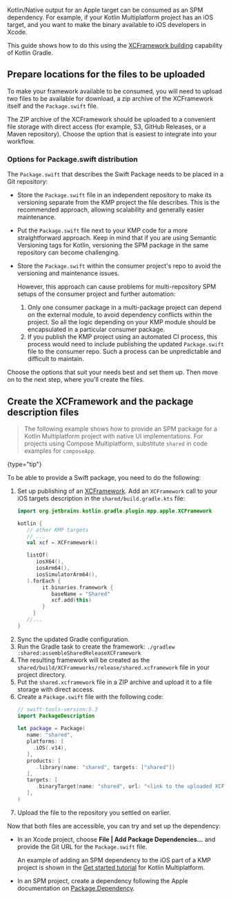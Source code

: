 [//]: # (title: Swift Package export setup)

Kotlin/Native output for an Apple target can be consumed as an SPM dependency.
For example, if your Kotlin Multiplatform project has an iOS target, and you want to make the binary available to iOS
developers in Xcode.

This guide shows how to do this using the [XCFramework building](multiplatform-build-native-binaries.md#build-xcframeworks)
capability of Kotlin Gradle.

## Prepare locations for the files to be uploaded

To make your framework available to be consumed, you will need to upload two files to be available for download,
a zip archive of the XCFramework itself and the `Package.swift` file.

The ZIP archive of the XCFramework should be uploaded to a convenient file storage with direct access (for example,
S3, GitHub Releases, or a Maven repository). Choose the option that is easiest to integrate into your workflow.

### Options for Package.swift distribution
The `Package.swift` that describes the Swift Package needs to be placed in a Git repository:
* Store the `Package.swift` file in an independent repository to make its versioning separate from the
  KMP project the file describes. This is the recommended approach, allowing scalability and generally easier
  maintenance.
* Put the `Package.swift` file next to your KMP code for a more straightforward approach. Keep in mind that if
  you are using Semantic Versioning tags for Kotlin, versioning the SPM package in the same repository can become
  challenging.
* Store the `Package.swift` within the consumer project's repo to avoid the versioning and maintenance issues.

  However, this approach can cause problems for multi-repository SPM setups of the consumer project and further automation:
  1. Only one consumer package in a multi-package project can depend on the external module, to avoid dependency conflicts
  within the project. So all the logic depending on your KMP module should be encapsulated in a particular consumer package.
  2. If you publish the KMP project using an automated CI process, this process would need to include publishing the
  updated `Package.swift` file to the consumer repo. Such a process can be unpredictable and difficult to maintain.

Choose the options that suit your needs best and set them up. Then move on to the next step, where you'll create the files. 

## Create the XCFramework and the package description files

> The following example shows how to provide an SPM package for a Kotlin Multiplatform project with native UI
> implementations. For projects using Compose Multiplatform, substitute `shared` in code examples for `composeApp`.
>
{type="tip"}

To be able to provide a Swift package, you need to do the following:
1. Set up publishing of an [XCFramework](multiplatform-build-native-binaries.md#build-xcframeworks). Add an `XCFramework`
call to your iOS targets description in the `shared/build.gradle.kts` file:
   ```kotlin
   import org.jetbrains.kotlin.gradle.plugin.mpp.apple.XCFramework
   
   kotlin {
      // other KMP targets
      // ...
      val xcf = XCFramework()
   
      listOf(
         iosX64(),
         iosArm64(),
         iosSimulatorArm64(),
      ).forEach {
           it.binaries.framework {
              baseName = "Shared"
              xcf.add(this)
           }
        }
      //...
   }
   ```
2. Sync the updated Gradle configuration.
3. Run the Gradle task to create the framework: `./gradlew :shared:assembleSharedReleaseXCFramework`
4. The resulting framework will be created as the `shared/build/XCFrameworks/release/shared.xcframework` file in your project directory.
5. Put the `shared.xcframework` file in a ZIP archive and upload it to a file storage with direct access.
6. Create a `Package.swift` file with the following code:
   ```Swift
   // swift-tools-version:5.3
   import PackageDescription
    
   let package = Package(
      name: "shared",
      platforms: [
        .iOS(.v14),
      ],
      products: [
         .library(name: "shared", targets: ["shared"])
      ],
      targets: [
         .binaryTarget(name: "shared", url: "<link to the uploaded XCFramework ZIP file>")
      ],
   )
   ```
7. Upload the file to the repository you settled on earlier.

Now that both files are accessible, you can try and set up the dependency:
* In an Xcode project, choose **File | Add Package Dependencies...** and provide the Git URL for the `Package.swift` file.
  
  An example of adding an SPM dependency to the iOS part of a KMP project is shown in the [Get started tutorial](https://www.jetbrains.com/help/kotlin-multiplatform-dev/multiplatform-upgrade-app.html#option-2-configure-kmp-nativecoroutines)
  for Kotlin Multiplatform.
* In an SPM project, create a dependency following the Apple documentation on [Package.Dependency](https://developer.apple.com/documentation/packagedescription/package/dependency).
